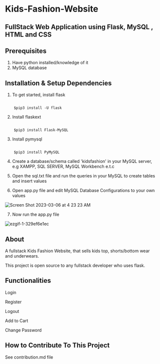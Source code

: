 # Kids-Fashion-Website
## FullStack Web Application using Flask, MySQL , HTML and CSS

Prerequisites
-------------
1. Have python installed/knowledge of it
2. MySQL database

Installation & Setup Dependencies
---------------
1. To get started, install flask

```

    $pip3 install -U flask
```

2. Install flaskext

```

    $pip3 install Flask-MySQL
```
 
3. Install pymysql

```

    $pip3 install PyMySQL
```       
        
4. Create a database/schema called 'kidsfashion' in your MySQL server, e.g XAMPP, SQL SERVER, MySQL Workbench e.t.c

5. Open the sql.txt file and run the queries in your MySQL to create tables and insert values

6. Open app.py file and edit MySQL Database Configurations to your own values

![Screen Shot 2023-03-06 at 4 23 23 AM](https://user-images.githubusercontent.com/74568105/223012510-79fc2994-880f-4de0-979f-f56955d53a17.png)

7. Now run the app.py file

![ezgif-1-329ef6e1ec](https://user-images.githubusercontent.com/74568105/223013824-aebb5545-95b7-4f41-9ae8-c1e5fda1bffb.gif)


About
-----

A fullstack Kids Fashion Website, that sells kids top, shorts/bottom wear and underwears.

This project is open source to any fullstack developer who uses flask.


Functionalities
---------------

Login

Register

Logout

Add to Cart

Change Password


How to Contribute To This Project
---------------------------------
See contribution.md file
